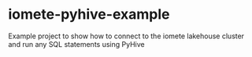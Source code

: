 # iomete-pyhive-example

Example project to show how to connect to the iomete lakehouse cluster and run any SQL statements using PyHive